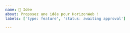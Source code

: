 ```yaml
---
name: 🎉 Idée
about: Proposez une idée pour HorizonWeb !
labels: ['type: feature', 'status: awaiting approval']

---
```


<!-- Décrivez votre idée en rentrant le plus possible dans les détails. -->
